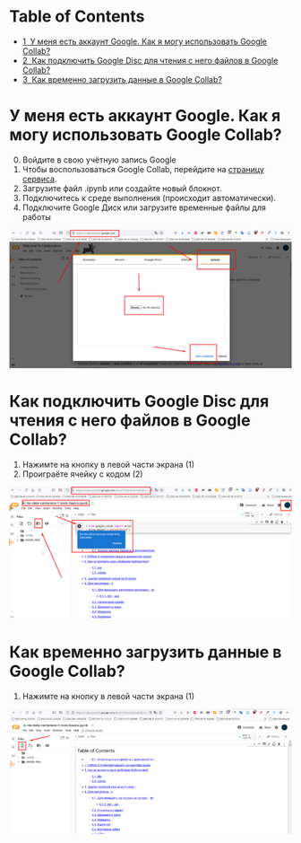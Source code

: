 <h1>Table of Contents<span class="tocSkip"></span></h1>
<div class="toc"><ul class="toc-item"><li><span><a href="#У-меня-есть-аккаунт-Google.-Как-я-могу-использовать-Google-Collab?" data-toc-modified-id="У-меня-есть-аккаунт-Google.-Как-я-могу-использовать-Google-Collab?-1"><span class="toc-item-num">1&nbsp;&nbsp;</span>У меня есть аккаунт Google. Как я могу использовать Google Collab?</a></span></li><li><span><a href="#Кaк-подключить-Google-Disc-для-чтения-с-него-файлов-в-Google-Collab?" data-toc-modified-id="Кaк-подключить-Google-Disc-для-чтения-с-него-файлов-в-Google-Collab?-2"><span class="toc-item-num">2&nbsp;&nbsp;</span>Кaк подключить Google Disc для чтения с него файлов в Google Collab?</a></span></li><li><span><a href="#Кaк-временно-загрузить-данные-в-Google-Collab?" data-toc-modified-id="Кaк-временно-загрузить-данные-в-Google-Collab?-3"><span class="toc-item-num">3&nbsp;&nbsp;</span>Кaк временно загрузить данные в Google Collab?</a></span></li></ul></div>

# У меня есть аккаунт Google. Как я могу использовать Google Collab?

0. Войдите в свою учётную запись Google
1. Чтобы воспользоваться Google Collab, перейдите на [страницу сервиса](https://colab.research.google.com/).
2. Загрузите файл .ipynb или создайте новый блокнот.
3. Подключитесь к среде выполнения (происходит автоматически).
4. Подключите Google Диск или загрузите временные файлы для работы

![](collab-load.png)

# Кaк подключить Google Disc для чтения с него файлов в Google Collab?

1. Нажимте на кнопку в левой части экрана (1)
2. Проиграёте ячейку с кодом (2)

![](collab-connect.png)

# Кaк временно загрузить данные в Google Collab?

1. Нажимте на кнопку в левой части экрана (1)

![](collab-upload.png)


```python

```
